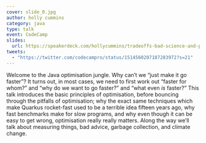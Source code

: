 ```yaml
---
cover: slide_0.jpg
author: holly cummins
category: java
type: talk
event: CodeCamp
slides:
  url: https://speakerdeck.com/hollycummins/tradeoffs-bad-science-and-polar-bears-the-world-of-java-optimisation
tweets:
  - "https://twitter.com/codecampro/status/1514560207187283972?s=21"
---
```


Welcome to the Java optimisation jungle. Why can’t we “just make it go faster”? It turns out, in most cases, we need to first work out “faster for whom?” and “why do we want to go faster?” and “what even *is* faster?” This talk introduces the basic principles of optimisation, before bouncing through the pitfalls of optimisation; why the exact same techniques which make Quarkus rocket-fast used to be a terrible idea fifteen years ago, why fast benchmarks make for slow programs, and why even though it can be easy to get wrong, optimisation really really matters. Along the way we’ll talk about measuring things, bad advice, garbage collection, and climate change. 